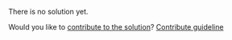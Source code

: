 
There is no solution yet.

Would you like to [contribute to the solution](https://github.com/BFEdev/BFE.dev-solutions/blob/main/quiz/hoisting-i_en.md)? [Contribute guideline](https://github.com/BFEdev/BFE.dev-solutions#how-to-contribute)
